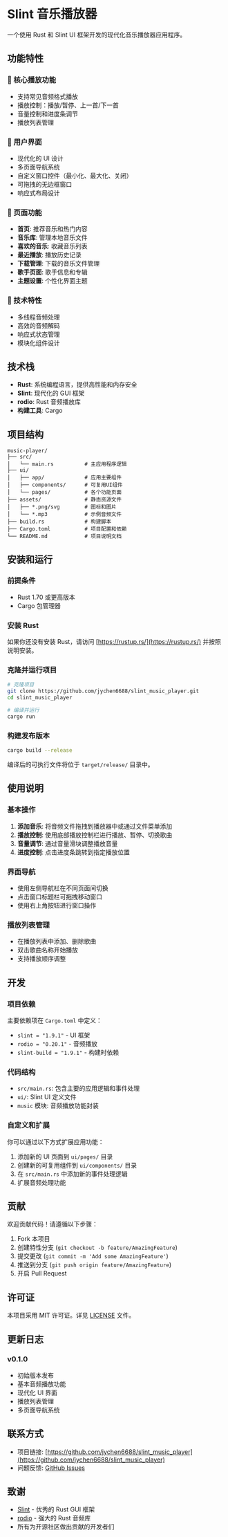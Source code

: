# Slint 音乐播放器

一个使用 Rust 和 Slint UI 框架开发的现代化音乐播放器应用程序。

## 功能特性

### 🎵 核心播放功能
- 支持常见音频格式播放
- 播放控制：播放/暂停、上一首/下一首
- 音量控制和进度条调节
- 播放列表管理

### 🎨 用户界面
- 现代化的 UI 设计
- 多页面导航系统
- 自定义窗口控件（最小化、最大化、关闭）
- 可拖拽的无边框窗口
- 响应式布局设计

### 📱 页面功能
- **首页**: 推荐音乐和热门内容
- **音乐库**: 管理本地音乐文件
- **喜欢的音乐**: 收藏音乐列表
- **最近播放**: 播放历史记录
- **下载管理**: 下载的音乐文件管理
- **歌手页面**: 歌手信息和专辑
- **主题设置**: 个性化界面主题

### 🔧 技术特性
- 多线程音频处理
- 高效的音频解码
- 响应式状态管理
- 模块化组件设计

## 技术栈

- **Rust**: 系统编程语言，提供高性能和内存安全
- **Slint**: 现代化的 GUI 框架
- **rodio**: Rust 音频播放库
- **构建工具**: Cargo

## 项目结构

```
music-player/
├── src/
│   └── main.rs          # 主应用程序逻辑
├── ui/
│   ├── app/             # 应用主要组件
│   ├── components/      # 可复用UI组件
│   └── pages/           # 各个功能页面
├── assets/              # 静态资源文件
│   ├── *.png/svg        # 图标和图片
│   └── *.mp3            # 示例音频文件
├── build.rs             # 构建脚本
├── Cargo.toml           # 项目配置和依赖
└── README.md            # 项目说明文档
```

## 安装和运行

### 前提条件

- Rust 1.70 或更高版本
- Cargo 包管理器

### 安装 Rust

如果你还没有安装 Rust，请访问 [https://rustup.rs/](https://rustup.rs/) 并按照说明安装。

### 克隆并运行项目

```bash
# 克隆项目
git clone https://github.com/jychen6688/slint_music_player.git
cd slint_music_player

# 编译并运行
cargo run
```

### 构建发布版本

```bash
cargo build --release
```

编译后的可执行文件将位于 `target/release/` 目录中。

## 使用说明

### 基本操作

1. **添加音乐**: 将音频文件拖拽到播放器中或通过文件菜单添加
2. **播放控制**: 使用底部播放控制栏进行播放、暂停、切换歌曲
3. **音量调节**: 通过音量滑块调整播放音量
4. **进度控制**: 点击进度条跳转到指定播放位置

### 界面导航

- 使用左侧导航栏在不同页面间切换
- 点击窗口标题栏可拖拽移动窗口
- 使用右上角按钮进行窗口操作

### 播放列表管理

- 在播放列表中添加、删除歌曲
- 双击歌曲名称开始播放
- 支持播放顺序调整

## 开发

### 项目依赖

主要依赖项在 `Cargo.toml` 中定义：

- `slint = "1.9.1"` - UI 框架
- `rodio = "0.20.1"` - 音频播放
- `slint-build = "1.9.1"` - 构建时依赖

### 代码结构

- `src/main.rs`: 包含主要的应用逻辑和事件处理
- `ui/`: Slint UI 定义文件
- `music` 模块: 音频播放功能封装

### 自定义和扩展

你可以通过以下方式扩展应用功能：

1. 添加新的 UI 页面到 `ui/pages/` 目录
2. 创建新的可复用组件到 `ui/components/` 目录
3. 在 `src/main.rs` 中添加新的事件处理逻辑
4. 扩展音频处理功能

## 贡献

欢迎贡献代码！请遵循以下步骤：

1. Fork 本项目
2. 创建特性分支 (`git checkout -b feature/AmazingFeature`)
3. 提交更改 (`git commit -m 'Add some AmazingFeature'`)
4. 推送到分支 (`git push origin feature/AmazingFeature`)
5. 开启 Pull Request

## 许可证

本项目采用 MIT 许可证。详见 [LICENSE](LICENSE) 文件。

## 更新日志

### v0.1.0
- 初始版本发布
- 基本音频播放功能
- 现代化 UI 界面
- 播放列表管理
- 多页面导航系统

## 联系方式

- 项目链接: [https://github.com/jychen6688/slint_music_player](https://github.com/jychen6688/slint_music_player)
- 问题反馈: [GitHub Issues](https://github.com/jychen6688/slint_music_player/issues)

## 致谢

- [Slint](https://slint-ui.com/) - 优秀的 Rust GUI 框架
- [rodio](https://github.com/RustAudio/rodio) - 强大的 Rust 音频库
- 所有为开源社区做出贡献的开发者们
